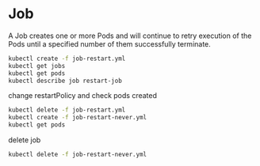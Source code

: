# Job
A Job creates one or more Pods and will continue to retry execution of the Pods until a specified number of them successfully terminate.

```sh
kubectl create -f job-restart.yml
kubectl get jobs
kubectl get pods
kubectl describe job restart-job
```

change restartPolicy and check pods created

```sh
kubectl delete -f job-restart.yml
kubectl create -f job-restart-never.yml
kubectl get pods
```

delete job

```sh
kubectl delete -f job-restart-never.yml
```
